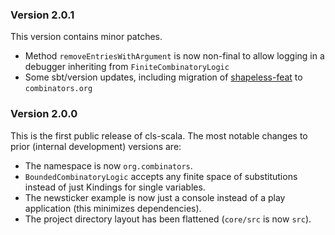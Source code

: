 ### Version 2.0.1
This version contains minor patches.
- Method `removeEntriesWithArgument` is now non-final to allow logging in a debugger
  inheriting from `FiniteCombinatoryLogic`
- Some sbt/version updates, including migration of [shapeless-feat](https://github.com/combinators/shapeless-feat) to `combinators.org`
### Version 2.0.0
This is the first public release of cls-scala.
The most notable changes to prior (internal development) versions are:
- The namespace is now `org.combinators`.
- `BoundedCombinatoryLogic` accepts any finite space of substitutions instead of just Kindings for single variables.
- The newsticker example is now just a console instead of a play application (this minimizes dependencies).
- The project directory layout has been flattened (`core/src` is now `src`).
